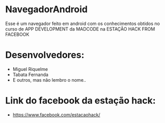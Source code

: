 # NavegadorAndroid
Esse é um navegador feito em android com os conhecimentos obtidos no curso de APP DEVELOPMENT da MADCODE na ESTAÇÃO HACK FROM FACEBOOK

# Desenvolvedores:
  - Miguel Riquelme
  - Tabata Fernanda
  - E outros, mas não lembro o nome..

# Link do facebook da estação hack:
  - https://www.facebook.com/estacaohack/
  
